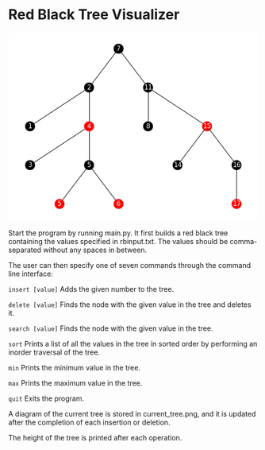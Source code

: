 # Red Black Tree Visualizer

![An example of a red black tree that was generated by this program](readme_image.png?raw=true)

Start the program by running main.py. It first builds a red black tree containing the values specified in rbinput.txt. The values should be comma-separated without any spaces in between.

The user can then specify one of seven commands through the command line interface:

```insert [value]``` Adds the given number to the tree.

```delete [value]``` Finds the node with the given value in the tree and deletes it.

```search [value]``` Finds the node with the given value in the tree.

```sort``` Prints a list of all the values in the tree in sorted order by performing an inorder traversal of the tree.

```min``` Prints the minimum value in the tree.

```max``` Prints the maximum value in the tree.

```quit``` Exits the program.

A diagram of the current tree is stored in current_tree.png, and it is updated after the completion of each insertion or deletion.

The height of the tree is printed after each operation.
